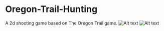 # Oregon-Trail-Hunting
A 2d shooting game based on The Oregon Trail game.
![Alt text](https://github.com/sean244/Oregon-Trail-Hunting/blob/master/screenshot1.jpg "")
![Alt text](https://github.com/sean244/Oregon-Trail-Hunting/blob/master/screenshot2.jpg "")

